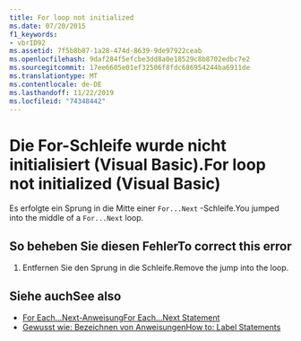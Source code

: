 ```yaml
---
title: For loop not initialized
ms.date: 07/20/2015
f1_keywords:
- vbrID92
ms.assetid: 7f5b8b87-1a28-474d-8639-9de97922ceab
ms.openlocfilehash: 9daf284f5efcbe3dd8a0e18529c8b8702edbc7e2
ms.sourcegitcommit: 17ee6605e01ef32506f8fdc686954244ba6911de
ms.translationtype: MT
ms.contentlocale: de-DE
ms.lasthandoff: 11/22/2019
ms.locfileid: "74348442"
---
```

# <a name="for-loop-not-initialized-visual-basic"></a><span data-ttu-id="a8f6c-102">Die For-Schleife wurde nicht initialisiert (Visual Basic).</span><span class="sxs-lookup"><span data-stu-id="a8f6c-102">For loop not initialized (Visual Basic)</span></span>
<span data-ttu-id="a8f6c-103">Es erfolgte ein Sprung in die Mitte einer `For...Next` -Schleife.</span><span class="sxs-lookup"><span data-stu-id="a8f6c-103">You jumped into the middle of a `For...Next` loop.</span></span>  
  
## <a name="to-correct-this-error"></a><span data-ttu-id="a8f6c-104">So beheben Sie diesen Fehler</span><span class="sxs-lookup"><span data-stu-id="a8f6c-104">To correct this error</span></span>  
  
1. <span data-ttu-id="a8f6c-105">Entfernen Sie den Sprung in die Schleife.</span><span class="sxs-lookup"><span data-stu-id="a8f6c-105">Remove the jump into the loop.</span></span>  
  
## <a name="see-also"></a><span data-ttu-id="a8f6c-106">Siehe auch</span><span class="sxs-lookup"><span data-stu-id="a8f6c-106">See also</span></span>

- [<span data-ttu-id="a8f6c-107">For Each...Next-Anweisung</span><span class="sxs-lookup"><span data-stu-id="a8f6c-107">For Each...Next Statement</span></span>](../../visual-basic/language-reference/statements/for-each-next-statement.md)
- [<span data-ttu-id="a8f6c-108">Gewusst wie: Bezeichnen von Anweisungen</span><span class="sxs-lookup"><span data-stu-id="a8f6c-108">How to: Label Statements</span></span>](../../visual-basic/programming-guide/program-structure/how-to-label-statements.md)
